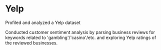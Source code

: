 # Yelp
Profiled and analyzed a Yelp dataset

Conducted customer sentiment analysis by parsing business reviews for keywords related to 'gambling'/'casino'/etc. and exploring Yelp ratings of the reviewed businesses.
